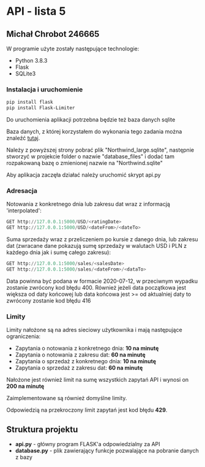 # API - lista 5
## Michał Chrobot 246665

W programie użyte zostały następujące technologie:
* Python 3.8.3
* Flask
* SQLite3

### Instalacja i uruchomienie

```bash
pip install flask
pip install Flask-Limiter
```

Do uruchomienia aplikacji potrzebna będzie też baza danych sqlite

Baza danych, z której korzystałem do wykonania tego zadania można znaleźć [tutaj](https://github.com/jpwhite3/northwind-SQLite3).

Należy z powyższej strony pobrać plik "Northwind_large.sqlite", następnie stworzyć w projekcie folder o nazwie "database_files" i dodać tam rozpakowaną bazę o zmienionej nazwie na "Northwind.sqlite" 

Aby aplikacja zaczęła działać należy uruchomić skrypt api.py


### Adresacja

Notowania z konkretnego dnia lub zakresu dat wraz z informacją 'interpolated':
```python
GET http://127.0.0.1:5000/USD/<ratingDate>
GET http://127.0.0.1:5000/USD/<dateFrom>/<dateTo> 
```
Suma sprzedaży wraz z przeliczeniem po kursie z danego dnia, lub zakresu dat (zwracane dane pokazują sumę sprzedaży w walutach USD i PLN z każdego dnia jak i sumę całego zakresu):
```python
GET http://127.0.0.1:5000/sales/<salesDate>
GET http://127.0.0.1:5000/sales/<dateFrom>/<dataTo>
```
Data powinna być podana w formacie 2020-07-12, w przeciwnym wypadku zostanie zwrócony kod błędu 400.
Również jeżeli data początkowa jest większa od daty końcowej lub data końcowa jest >= od aktualniej daty to zwrócony zostanie kod błędu 416

### Limity

Limity nałożone są na adres sieciowy użytkownika i mają następujące ograniczenia:
* Zapytania o notowania z konkretnego dnia: **10 na minutę**
* Zapytania o notowania z zakresu dat: **60 na minutę**
* Zapytania o sprzedaż z konkretnego dnia: **10 na minutę**
* Zapytania o sprzedaż z zakresu dat: **60 na minutę**

Nałożone jest również limit na sumę wszystkich zapytań API i wynosi on **200 na minutę**

Zaimplementowane są również domyślne limity.

Odpowiedzią na przekroczony limit zapytań jest kod błędu **429**.

## Struktura projektu

* **api.py** - główny program FLASK'a odpowiedzialny za API
* **database.py** - plik zawierający funkcje pozwalające na pobranie danych z bazy
